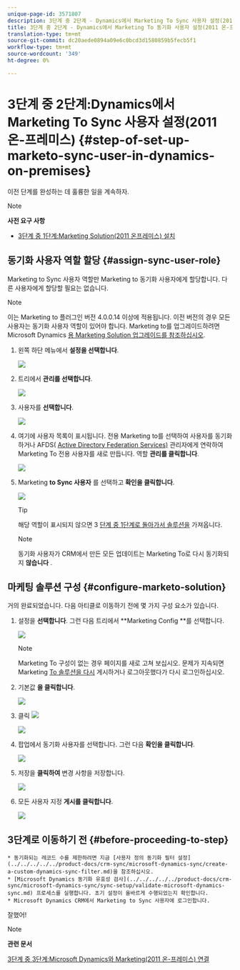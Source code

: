 ```yaml
---
unique-page-id: 3571807
description: 3단계 중 2단계 - Dynamics에서 Marketing To Sync 사용자 설정(2011 온-프레미스) - Marketing Docs - 제품 설명서
title: 3단계 중 2단계 - Dynamics에서 Marketing To 동기화 사용자 설정(2011 온-프레미스)
translation-type: tm+mt
source-git-commit: dc20aede0894a09e6c0bcd3d1580859b5fecb5f1
workflow-type: tm+mt
source-wordcount: '349'
ht-degree: 0%

---
```



# 3단계 중 2단계:Dynamics에서 Marketing To Sync 사용자 설정(2011 온-프레미스) {#step-of-set-up-marketo-sync-user-in-dynamics-on-premises}

이전 단계를 완성하는 데 훌륭한 일을 계속하자.

>[!NOTE]
>
>**사전 요구 사항**
>
>* [3단계 중 1단계:Marketing Solution(2011 온프레미스) 설치](step-1-of-3-install.md)

>



## 동기화 사용자 역할 할당 {#assign-sync-user-role}

Marketing to Sync 사용자 역할만 Marketing to 동기화 사용자에게 할당합니다. 다른 사용자에게 할당할 필요는 없습니다.

>[!NOTE]
>
>이는 Marketing to 플러그인 버전 4.0.0.14 이상에 적용됩니다. 이전 버전의 경우 모든 사용자는 동기화 사용자 역할이 있어야 합니다. Marketing to를 업그레이드하려면 Microsoft Dynamics [용 Marketing Solution 업그레이드를 참조하십시오](../../../../../product-docs/crm-sync/microsoft-dynamics-sync/sync-setup/download-the-marketo-lead-management-solution/upgrade-the-marketo-solution-for-microsoft-dynamics.md).

1. 왼쪽 하단 메뉴에서 **설정을 선택합니다**.

   ![](assets/image2015-4-2-14-3a2-3a40.png)

1. 트리에서 **관리를 선택합니다**.

   ![](assets/image2015-4-2-14-3a3-3a30.png)

1. 사용자를 **선택합니다**.

   ![](assets/image2015-4-2-14-3a4-3a37.png)

1. 여기에 사용자 목록이 표시됩니다. 전용 Marketing to를 선택하여 사용자를 동기화하거나 AFDS( [Active Directory Federation Services)](https://msdn.microsoft.com/en-us/library/bb897402.aspx) 관리자에게 연락하여 Marketing To 전용 사용자를 새로 만듭니다. 역할 **관리를 클릭합니다**.

   ![](assets/image2015-4-2-14-3a11-3a7.png)

1. Marketing **to Sync 사용자** 를 선택하고 **확인을 클릭합니다**.

   ![](assets/image2015-4-2-14-3a15-3a0.png)

   >[!TIP]
   >
   >해당 역할이 표시되지 않으면 3 [단계 중 1단계로 돌아가서 솔루션을](step-1-of-3-install.md) 가져옵니다.

   >[!NOTE]
   >
   >동기화 사용자가 CRM에서 만든 모든 업데이트는 Marketing To로 다시 동기화되지 **않습니다** .

## 마케팅 솔루션 구성 {#configure-marketo-solution}

거의 완료되었습니다. 다음 아티클로 이동하기 전에 몇 가지 구성 요소가 있습니다.

1. 설정을 **선택합니다**. 그런 다음 트리에서 **Marketing Config **를 선택합니다.

   ![](assets/image2015-4-2-14-3a20-3a51.png)

   >[!NOTE]
   >
   >Marketing To 구성이 없는 경우 페이지를 새로 고쳐 보십시오. 문제가 지속되면 Marketing [To 솔루션을 다시](step-1-of-3-install.md) 게시하거나 로그아웃했다가 다시 로그인하십시오.

1. 기본값 **을 클릭합니다**.

   ![](assets/image2015-4-2-14-3a27-3a30.png)

1. 클릭 ![](assets/image2015-4-2-14-3a29-3a1.png)

   ![](assets/image2015-4-2-14-3a28-3a40.png)

1. 팝업에서 동기화 사용자를 선택합니다. 그런 다음 **확인을 클릭합니다**.

   ![](assets/image2015-4-2-14-3a32-3a43.png)

1. 저장을 **클릭하여** 변경 사항을 저장합니다.

   ![](assets/image2015-4-2-14-3a34-3a15.png)

1. 모든 사용자 지정 **게시를 클릭합니다**.

   ![](assets/publish-all-customizations1.png)

## 3단계로 이동하기 전 {#before-proceeding-to-step}

    * 동기화되는 레코드 수를 제한하려면 지금 [사용자 정의 동기화 필터 설정](../../../../../product-docs/crm-sync/microsoft-dynamics-sync/create-a-custom-dynamics-sync-filter.md)을 참조하십시오.
    * [Microsoft Dynamics 동기화 유효성 검사](../../../../../product-docs/crm-sync/microsoft-dynamics-sync/sync-setup/validate-microsoft-dynamics-sync.md) 프로세스를 실행합니다. 초기 설정이 올바르게 수행되었는지 확인합니다.
    * Microsoft Dynamics CRM에서 Marketing to Sync 사용자에 로그인합니다.

잘했어!

>[!NOTE]
>
>**관련 문서**
>
>[3단계 중 3단계:Microsoft Dynamics와 Marketing(2011 온-프레미스) 연결](step-3-of-3-connect.md)

